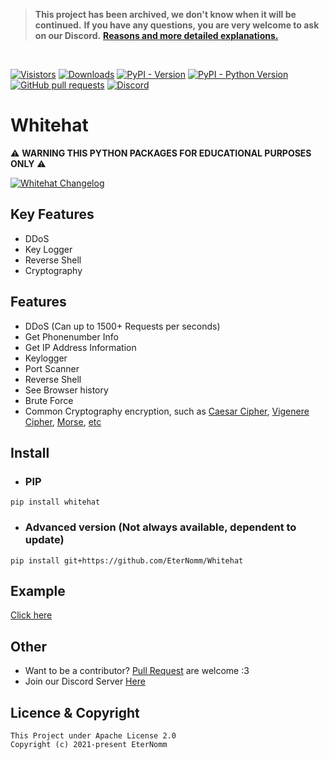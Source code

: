 > **This project has been archived, we don't know when it will be continued.**
> **If you have any questions, you are very welcome to ask on our Discord.**
> **[Reasons and more detailed explanations.](https://gist.github.com/LyQuid12/281d0db00d672695d9ad01e62a28f591)**
<br>

[![Visistors](https://visitor-badge.glitch.me/badge?page_id=EterNomm.Whitehat)](https://github.com/EterNomm/Whitehat)
[![Downloads](https://pepy.tech/badge/whitehat)](https://pepy.tech/project/whitehat)
[![PyPI - Version](https://img.shields.io/pypi/v/whitehat?label=PyPI%20Version&logo=pypi)](https://pypi.org/project/whitehat)
[![PyPI - Python Version](https://img.shields.io/pypi/pyversions/whitehat?label=Python%20Version&logo=python)](https://pypi.org/project/whitehat#data)
[![GitHub pull requests](https://img.shields.io/github/issues-pr/EterNomm/whitehat?label=Pull%20Requests)](https://github.com/EterNomm/Whitehat/pulls)
[![Discord](https://img.shields.io/discord/887650006977347594?color=blue&label=EterNomm&logo=discord)](https://discord.com/invite/qpT2AeYZRN)

# Whitehat

⚠️ **WARNING THIS PYTHON PACKAGES FOR EDUCATIONAL PURPOSES ONLY** ⚠️

[![Whitehat Changelog](https://img.shields.io/badge/Whitehat-Changelog-informational?style=for-the-badge&logo=github)](https://gist.github.com/LyQuid12/1598aac0765fcde6bf5d4a2d0df083a4)

## Key Features
- DDoS
- Key Logger
- Reverse Shell
- Cryptography

## Features
- DDoS (Can up to 1500+ Requests per seconds)
- Get Phonenumber Info
- Get IP Address Information
- Keylogger
- Port Scanner
- Reverse Shell
- See Browser history
- Brute Force
- Common Cryptography encryption, such as [Caesar Cipher](https://en.wikipedia.org/wiki/Caesar_cipher), [Vigenere Cipher](https://en.wikipedia.org/wiki/Vigen%C3%A8re_cipher), [Morse](https://en.wikipedia.org/wiki/Morse_code), [etc](https://github.com/EterNomm/Whitehat/tree/main/whitehat/cryptography_functions)

## Install
- ### PIP
```
pip install whitehat
```

- ### Advanced version (Not always available, dependent to update)
```
pip install git+https://github.com/EterNomm/Whitehat
```

## Example
[Click here](https://github.com/EterNomm/Whitehat/tree/main/examples)


## Other
- Want to be a contributor? [Pull Request](https://github.com/EterNomm/Whitehat/pulls) are welcome :3
- Join our Discord Server [Here](https://discord.com/invite/qpT2AeYZRN)

## Licence & Copyright

```
This Project under Apache License 2.0
Copyright (c) 2021-present EterNomm
```
